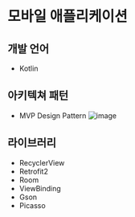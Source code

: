 # 모바일 애플리케이션


## 개발 언어
- Kotlin

## 아키텍쳐 패턴
- MVP Design Pattern
![image](https://user-images.githubusercontent.com/81352078/118425239-bb4b6f00-b703-11eb-91fa-847e86455103.png)

## 라이브러리
- RecyclerView
- Retrofit2
- Room
- ViewBinding
- Gson
- Picasso
